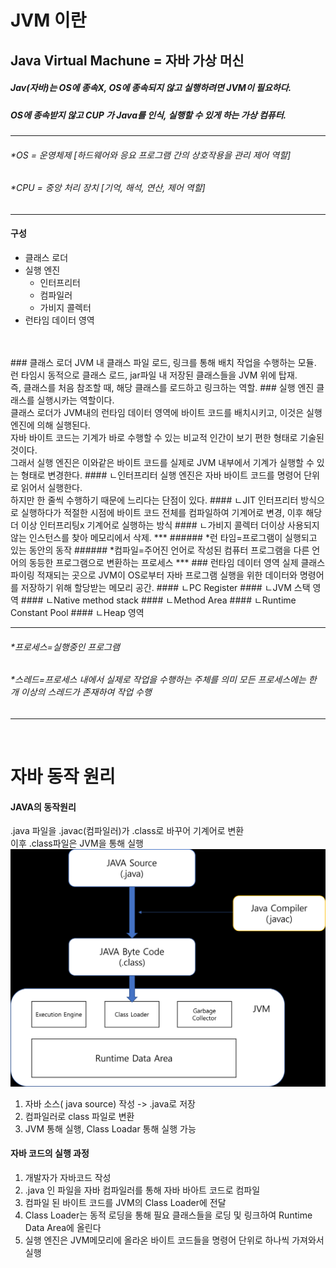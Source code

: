 # JVM 이란
## Java Virtual Machune = 자바 가상 머신
##### Jav(자바)는 OS에 종속X, OS에 종속되지 않고 실행하려면 JVM이 필요하다.
##### OS에 종속받지 않고 CUP 가 Java를 인식, 실행할 수 있게 하는 가상 컴퓨터.
***
###### *OS = 운영체제 [하드웨어와 응요 프로그램 간의 상호작용을 관리 제어 역할]
###### *CPU = 중앙 처리 장치 [기억, 해석, 연산, 제어 역할]
***
#### 구성
- 클래스 로더
- 실행 엔진
    - 인터프리터
    - 컴파일러
    - 가비지 콜렉터
- 런타임 데이터 영역
<br>
<br>
### 클래스 로더
JVM 내 클래스 파일 로드, 링크를 통해 배치 작업을 수행하는 모듈.<br>
런 타임시 동적으로 클래스 로드, jar파일 내 저장된 클래스들을 JVM 위에 탑재. <br>
즉, 클래스를 처음 참조할 때, 해당 클래스를 로드하고 링크하는 역할.
### 실행 엔진
클래스를 실행시카는 역할이다. <br>
클래스 로더가 JVM내의 런타임 데이터 영역에 바이트 코드를 배치시키고, 이것은 실행 엔진에 의해 실행된다. <br>
자바 바이트 코드는 기계가 바로 수행할 수 있는 비교적 인간이 보기 편한 형태로 기술된 것이다.<br>
그래서 실행 엔진은 이와같은 바이트 코드를 실제로 JVM 내부에서 기계가 실행할 수 있는 형태로 변경한다.
#### ㄴ인터프리터
실행 엔진은 자바 바이트 코드를 명령어 단위로 읽어서 실행한다.<br>
하지만 한 줄씩 수행하기 때문에 느리다는 단점이 있다.
#### ㄴJIT
인터프리터 방식으로 실행하다가 적절한 시점에 바이트 코드 전체를 컴파일하여 기계어로 변경, 이후 해당 더 이상 인터프리팅x 기계어로 실행하는 방식
#### ㄴ가비지 콜렉터
더이상 사용되지 않는 인스턴스를 찾아 메모리에서 삭제.
***
###### *런 타임=프로그램이 실행되고 있는 동안의 동작
###### *컴파일=주어진 언어로 작성된 컴퓨터 프로그램을 다른 언어의 동등한 프로그램으로 변환하는 프로세스
***
### 런타임 데이터 영역
실제 클래스 파이링 적재되는 곳으로 JVM이 OS로부터 자바 프로그램 실행을 위한 데이터와 명령어를 저장하기 위해 할당받는 메모리 공간.
#### ㄴPC Register
#### ㄴJVM 스택 영역
#### ㄴNative method stack
#### ㄴMethod Area
#### ㄴRuntime Constant Pool
#### ㄴHeap 영역

***
###### *프로세스=실행중인 프로그램
###### *스레드=프로세스 내에서 실제로 작업을 수행하는 주체를 의미 모든 프로세스에는 한 개 이상의 스레드가 존재하여 작업 수행
***
<br>

# 자바 동작 원리
#### JAVA의 동작원리
.java 파일을 .javac(컴파일러)가 .class로 바꾸어 기계어로 변환<br>
이후 .class파일은 JVM을 통해 실행
![img.png](img.png)
1. 자바 소스( java source) 작성 -> .java로 저장
2. 컴파일러로 class 파일로 변환 
3. JVM 통해 실행, Class Loadar 통해 실행 가능
#### 자바 코드의 실행 과정
1. 개발자가 자바코드 작성
2. .java 인 파일을 자바 컴파일러를 통해 자바 바아트 코드로 컴파일
3. 컴파일 된 바이트 코드를 JVM의 Class Loader에 전달
4. Class Loader는 동적 로딩을 통해 필요 클래스들을 로딩 및 링크하여 Runtime Data Area에 올린다
5. 실행 엔진은 JVM메모리에 올라온 바이트 코드들을 명령어 단위로 하나씩 가져와서 실행
